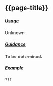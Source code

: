 ## {{page-title}}

<h5><ins>Usage</ins></h5>

<span class="mro-circle unknown" title="Unknown"></span> Unknown


<h5><ins>Guidance</ins></h5>

To be determined.



<h5><ins>Example</ins></h5>

```xml
???
```
